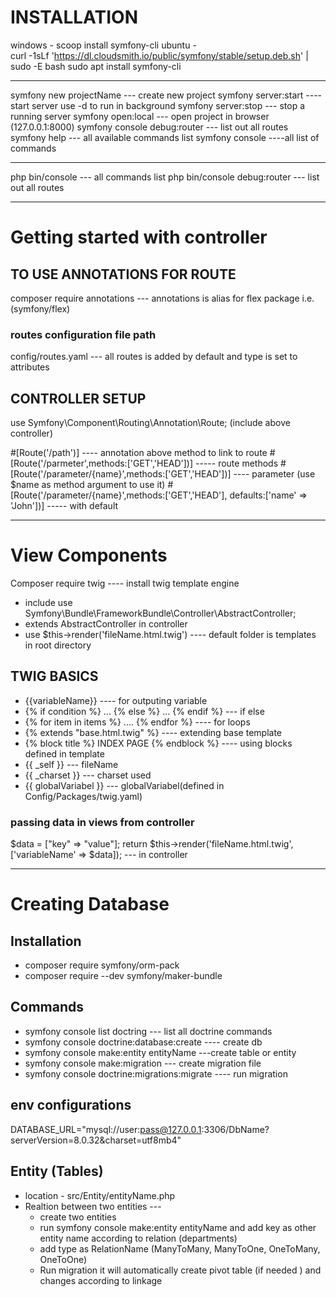 # INSTALLATION
windows - scoop install symfony-cli
ubuntu -  
    curl -1sLf 'https://dl.cloudsmith.io/public/symfony/stable/setup.deb.sh' | sudo -E bash
    sudo apt install symfony-cli

-------------------------------------------------------------------------------------

symfony new projectName --- create new project
symfony server:start ---- start server use -d to run in background
symfony server:stop --- stop a running server
symfony open:local --- open project in browser (127.0.0.1:8000)
symfony console debug:router --- list out all routes
symfony help --- all available commands list
symfony console ----all list of commands

--------------------------------------------------------------------------------------
php bin/console --- all commands list
php bin/console debug:router --- list out all routes

-------------------------------------------------------------------------------------
# Getting started with controller

## TO USE ANNOTATIONS FOR ROUTE

composer require annotations --- annotations is alias for flex package i.e.(symfony/flex)

### routes configuration file path 
config/routes.yaml --- all routes is added by default and type is set to attributes

## CONTROLLER SETUP

use Symfony\Component\Routing\Annotation\Route; (include above controller)

#[Route('/path')] ---- annotation above method to link to route
#[Route('/parmeter',methods:['GET','HEAD'])] ----- route methods
#[Route('/parameter/{name}',methods:['GET','HEAD'])] ---- parameter (use $name as method argument to use it)
#[Route('/parameter/{name}',methods:['GET','HEAD'], defaults:['name' => 'John'])] ----- with default


--------------------------------------------------------------------------------------

# View Components

Composer require twig ---- install twig template engine

- include use Symfony\Bundle\FrameworkBundle\Controller\AbstractController;
- extends AbstractController in controller
- use $this->render('fileName.html.twig') ---- default folder is templates in root directory

## TWIG BASICS

- {{variableName}} ---- for outputing variable 
- {% if condition %} ... {% else %} ... {% endif %} --- if else
- {% for item in items %} .... {% endfor %} ---- for loops
- {% extends "base.html.twig" %} ---- extending base template
- {% block title %} INDEX PAGE {% endblock %} ---- using blocks defined in template
- {{ _self }} --- fileName
- {{ _charset }} --- charset used
- {{ globalVariabel }} --- globalVariabel(defined in Config/Packages/twig.yaml) 

### passing data in views from controller

$data = ["key" => "value"];
return $this->render('fileName.html.twig',['variableName' => $data]); --- in controller


------------------------------------------------------------------------------------------

# Creating Database

## Installation 
- composer require symfony/orm-pack
- composer require --dev symfony/maker-bundle

## Commands
- symfony console list doctring --- list all doctrine commands
- symfony console doctrine:database:create ---- create db
- symfony console make:entity entityName ---create table or entity
- symfony console make:migration --- create migration file
- symfony console doctrine:migrations:migrate ---- run migration

## env configurations
DATABASE_URL="mysql://user:pass@127.0.0.1:3306/DbName?serverVersion=8.0.32&charset=utf8mb4"

## Entity (Tables)
- location - src/Entity/entityName.php
- Realtion between two entities --- 
    - create two entities
    - run symfony console make:entity entityName and add key as other entity name according to relation (departments)
    - add type as RelationName (ManyToMany, ManyToOne, OneToMany, OneToOne)
    - Run migration it will automatically create pivot table (if needed ) and changes according to linkage